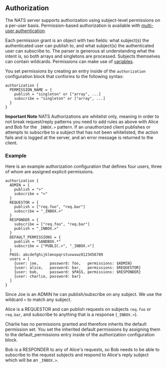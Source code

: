 ## Authorization

The NATS server supports authorization using subject-level permissions on a per-user basis. Permission-based authorization is available with [multi-user authentication](/documentation/managing_the_server/authentication/).

Each permission grant is an object with two fields: what subject(s) the authenticated user can publish to, and what subject(s) the authenticated user can subscribe to. The parser is generous at understanding what the intent is, so both arrays and singletons are processed. Subjects themselves can contain wildcards. Permissions can make use of [variables](/documentation/managing_the_server/configuration).

You set permissions by creating an entry inside of the `authorization` configuration block that conforms to the following syntax:

```ascii
authorization {
  PERMISSION_NAME = {
    publish = "singleton" or ["array", ...]
    subscribe = "singleton" or ["array", ...]
  }
}
```

**Important Note** NATS Authorizations are whitelist only, meaning in order to not break request/reply patterns you need to add rules as above with Alice and Bob for the `_INBOX.>` pattern. If an unauthorized client publishes or attempts to subscribe to a subject that has not been whitelisted, the action fails and is logged at the server, and an error message is returned to the client.

### Example

Here is an example authorization configuration that defines four users, three of whom are assigned explicit permissions.

```ascii
authorization {
  ADMIN = {
    publish = ">"
    subscribe = ">"
  }
  REQUESTOR = {
    publish = ["req.foo", "req.bar"]
    subscribe = "_INBOX.>"
  }
  RESPONDER = {
    subscribe = ["req.foo", "req.bar"]
    publish = "_INBOX.>"
  }
  DEFAULT_PERMISSIONS = {
    publish = "SANDBOX.*"
    subscribe = ["PUBLIC.>", "_INBOX.>"]
  }
  PASS: abcdefghijklmnopqrstuvwxwz0123456789
  users = [
    {user: joe,     password: foo,   permissions: $ADMIN}
    {user: alice,   password: bar,   permissions: $REQUESTOR}
    {user: bob,     password: $PASS, permissions: $RESPONDER}
    {user: charlie, password: bar}
  ]
}
```

Since Joe is an ADMIN he can publish/subscribe on any subject. We use the wildcard `>` to match any subject.

Alice is a REQUESTOR and can publish requests on subjects `req.foo` or `req.bar`, and subscribe to anything that is a response (`_INBOX.>`).

Charlie has no permissions granted and therefore inherits the default permission set. You set the inherited default permissions by assigning them to the default_permissions entry inside of the authorization configuration block.

Bob is a RESPONDER to any of Alice's requests, so Bob needs to be able to subscribe to the request subjects and respond to Alice's reply subject which will be an `_INBOX.>`.